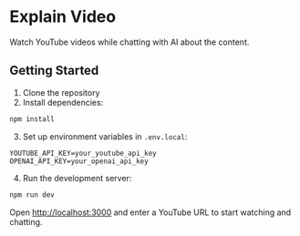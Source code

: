 # Explain Video

Watch YouTube videos while chatting with AI about the content.

## Getting Started

1. Clone the repository
2. Install dependencies:

```bash
npm install
```

3. Set up environment variables in `.env.local`:

```
YOUTUBE_API_KEY=your_youtube_api_key
OPENAI_API_KEY=your_openai_api_key
```

4. Run the development server:

```bash
npm run dev
```

Open [http://localhost:3000](http://localhost:3000) and enter a YouTube URL to start watching and chatting.
